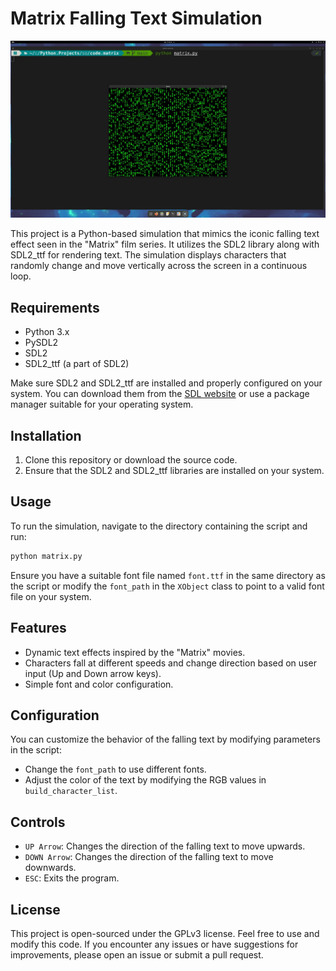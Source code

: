 
# Matrix Falling Text Simulation


![matriximg](https://github.com/lostjared/Python.Projects/blob/main/screens/matrix.jpg "Matrix")

This project is a Python-based simulation that mimics the iconic falling text effect seen in the "Matrix" film series. It utilizes the SDL2 library along with SDL2_ttf for rendering text. The simulation displays characters that randomly change and move vertically across the screen in a continuous loop.

## Requirements

- Python 3.x
- PySDL2
- SDL2
- SDL2_ttf (a part of SDL2)

Make sure SDL2 and SDL2_ttf are installed and properly configured on your system. You can download them from the [SDL website](https://www.libsdl.org/) or use a package manager suitable for your operating system.

## Installation

1. Clone this repository or download the source code.
2. Ensure that the SDL2 and SDL2_ttf libraries are installed on your system.

## Usage

To run the simulation, navigate to the directory containing the script and run:

```bash
python matrix.py
```

Ensure you have a suitable font file named `font.ttf` in the same directory as the script or modify the `font_path` in the `XObject` class to point to a valid font file on your system.

## Features

- Dynamic text effects inspired by the "Matrix" movies.
- Characters fall at different speeds and change direction based on user input (Up and Down arrow keys).
- Simple font and color configuration.

## Configuration

You can customize the behavior of the falling text by modifying parameters in the script:
- Change the `font_path` to use different fonts.
- Adjust the color of the text by modifying the RGB values in `build_character_list`.

## Controls

- `UP Arrow`: Changes the direction of the falling text to move upwards.
- `DOWN Arrow`: Changes the direction of the falling text to move downwards.
- `ESC`: Exits the program.

## License

This project is open-sourced under the GPLv3 license.
Feel free to use and modify this code. If you encounter any issues or have suggestions for improvements, please open an issue or submit a pull request.

